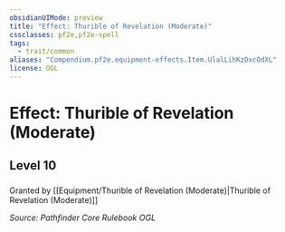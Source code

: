 ```yaml
---
obsidianUIMode: preview
title: "Effect: Thurible of Revelation (Moderate)"
cssclasses: pf2e,pf2e-spell
tags:
  - trait/common
aliases: "Compendium.pf2e.equipment-effects.Item.UlalLihKzDxcOdXL"
license: OGL
---
```

# Effect: Thurible of Revelation (Moderate)
## Level 10
### 






Granted by [[Equipment/Thurible of Revelation (Moderate)|Thurible of Revelation (Moderate)]]

*Source: Pathfinder Core Rulebook*
*OGL*